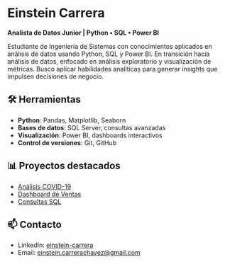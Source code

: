 # Einstein Carrera 
**Analista de Datos Junior | Python • SQL • Power BI**

Estudiante de Ingeniería de Sistemas con conocimientos aplicados en análisis de datos usando Python, SQL y Power BI. En transición hacia análisis de datos, enfocado en análisis exploratorio y visualización de métricas. Busco aplicar habilidades analíticas para generar insights que impulsen decisiones de negocio.

## 🛠 Herramientas
- **Python**: Pandas, Matplotlib, Seaborn
- **Bases de datos**: SQL Server, consultas avanzadas  
- **Visualización**: Power BI, dashboards interactivos
- **Control de versiones**: Git, GitHub

## 📊 Proyectos destacados
- [Análisis COVID-19](https://github.com/einstein-carrera/covid19-data-analysis)
- [Dashboard de Ventas](https://github.com/einstein-carrera/Dashboard-Ventas-Power-BI)  
- [Consultas SQL](https://github.com/einstein-carrera/Consultas-SQL-Base-de-empleados)

## 📫 Contacto
- LinkedIn: [einstein-carrera](https://www.linkedin.com/in/einsteincarrerachavez/)
- Email: einstein.carrerachavez@gmail.com
